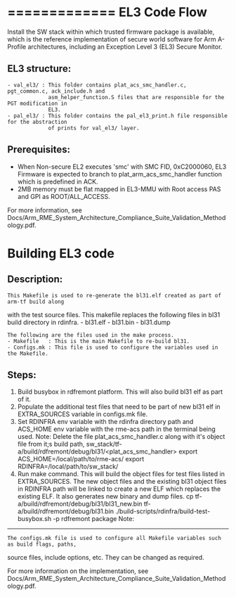=============
EL3 Code Flow
=============

Install the SW stack within which trusted firmware package is available, which is the reference
implementation of secure world software for Arm A-Profile architectures, including an Exception
Level 3 (EL3) Secure Monitor.

EL3 structure:
--------------
    - val_el3/ : This folder contains plat_acs_smc_handler.c, pgt_common.c, ack_include.h and
                 asm_helper_function.S files that are responsible for the PGT modification in
                 EL3.
    - pal_el3/ : This folder contains the pal_el3_print.h file responsible for the abstraction
                 of prints for val_el3/ layer.

Prerequisites:
--------------
- When Non-secure EL2 executes 'smc' with SMC FID, 0xC2000060, EL3 Firmware is expected to branch to
plat_arm_acs_smc_handler function which is predefined in ACK.
- 2MB memory must be flat mapped in EL3-MMU with Root access PAS and GPI as ROOT/ALL_ACCESS.

For more information, see Docs/Arm_RME_System_Architecture_Compliance_Suite_Validation_Methodology.pdf.

Building EL3 code
=================

Description:
------------
    This Makefile is used to re-generate the bl31.elf created as part of arm-tf build along
with the test source files. This makefile replaces the following files in bl31 build directory
in rdinfra.
    - bl31.elf
    - bl31.bin
    - bl31.dump

    The following are the files used in the make process.
    - Makefile   : This is the main Makefile to re-build bl31.
    - Configs.mk : This file is used to configure the variables used in the Makefile.

Steps:
------
1. Build busybox in rdfremont platform. This will also build bl31 elf as part of it.
2. Populate the additional test files that need to be part of new bl31 elf in EXTRA_SOURCES
   variable in configs.mk file.
3. Set RDINFRA env variable with the rdinfra directory path and ACS_HOME env variable with the
   rme-acs path in the terminal being used.
Note: Delete the file plat_acs_smc_handler.c along with it's object file from it;s build path,
sw_stack/tf-a/build/rdfremont/debug/bl31/<plat_acs_smc_handler>
   export ACS_HOME=/local/path/to/rme-acs/
   export RDINFRA=/local/path/to/sw_stack/
4. Run make command. This will build the object files for test files listed in EXTRA_SOURCES.
   The new object files and the existing bl31 object files in RDINFRA path will be linked to
   create a new ELF which replaces the existing ELF. It also generates new binary and dump
   files.
   cp tf-a/build/rdfremont/debug/bl31/bl31_new.bin tf-a/build/rdfremont/debug/bl31.bin
   ./build-scripts/rdinfra/build-test-busybox.sh -p rdfremont package
Note:
-----
    The configs.mk file is used to configure all Makefile variables such as build flags, paths,
source files, include options, etc. They can be changed as required.

For more information on the implementation, see Docs/Arm_RME_System_Architecture_Compliance_Suite_Validation_Methodology.pdf.
